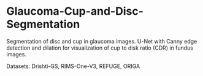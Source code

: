 # Glaucoma-Cup-and-Disc-Segmentation
Segmentation of disc and cup in glaucoma images.  U-Net with Canny edge detection and dilation for visualization of cup to disk ratio (CDR) in fundus images.

Datasets: Drishti-GS, RIMS-One-V3, REFUGE, ORIGA
